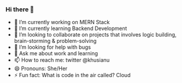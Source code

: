 ### Hi there 👋

- 🔭 I’m currently working on MERN Stack
- 🌱 I’m currently learning Backend Development
- 👯 I’m looking to collaborate on projects that involves logic building, brain-storming & problem-solving
- 🤔 I’m looking for help with bugs 
- 💬 Ask me about work and learning
- 📫 How to reach me: twitter @khusianu
- 😄 Pronouns: She/Her
- ⚡ Fun fact: What is code in the air called? Cloud


